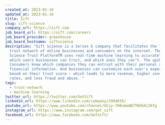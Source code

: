 ```yaml
---
created_at: 2023-01-10
updated_at: 2023-01-10
title: Sift
slug: sift-science
company_url: https://sift.com
job_board_url: https://sift.com/careers
job_board_provider: greenhouse
job_board_hostname: siftscience
description: "Sift Science is a Series E company that facilitates the largest
  trust network of online businesses and consumers on the internet. The Sift
  Science Trust PlatformTM uses real-time machine learning to accurately predict
  which users businesses can trust, and which ones they can’t. The upshot?
  Consumers know which companies they can entrust with their personal and
  financial information. And businesses can customize each user's experience
  based on their trust score – which leads to more revenue, higher conversion
  rates, and less fraud and abuse. "
tags:
  - trust-network
  - machine-learning
twitter_url: https://twitter.com/GetSift
linkedin_url: https://www.linkedin.com/company/2994835/
youtube_url: https://www.youtube.com/channel/UCiy-7H0vmeAN7TWVbXcI0fg
instagram_url: https://www.instagram.com/get_sift
facebook_url: https://www.facebook.com/GetSift/
---
```

